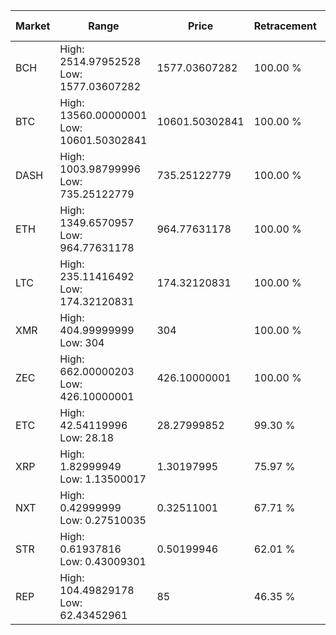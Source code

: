 | Market | Range | Price| Retracement | Doubles to 50% |
| --- | --- | --- | --- | --- |
| BCH | High: 2514.97952528<br />Low: 1577.03607282 | 1577.03607282 | 100.00 % | 1.30 |
| BTC | High: 13560.00000001<br />Low: 10601.50302841 | 10601.50302841 | 100.00 % | 1.14 |
| DASH | High: 1003.98799996<br />Low: 735.25122779 | 735.25122779 | 100.00 % | 1.18 |
| ETH | High: 1349.6570957<br />Low: 964.77631178 | 964.77631178 | 100.00 % | 1.20 |
| LTC | High: 235.11416492<br />Low: 174.32120831 | 174.32120831 | 100.00 % | 1.17 |
| XMR | High: 404.99999999<br />Low: 304 | 304 | 100.00 % | 1.17 |
| ZEC | High: 662.00000203<br />Low: 426.10000001 | 426.10000001 | 100.00 % | 1.28 |
| ETC | High: 42.54119996<br />Low: 28.18 | 28.27999852 | 99.30 % | 1.25 |
| XRP | High: 1.82999949<br />Low: 1.13500017 | 1.30197995 | 75.97 % | 1.14 |
| NXT | High: 0.42999999<br />Low: 0.27510035 | 0.32511001 | 67.71 % | 1.08 |
| STR | High: 0.61937816<br />Low: 0.43009301 | 0.50199946 | 62.01 % | 1.05 |
| REP | High: 104.49829178<br />Low: 62.43452961 | 85 | 46.35 % | 0.00 |
